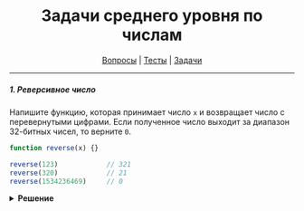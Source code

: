 <div align="center">

# Задачи среднего уровня по числам

[Вопросы](https://github.com/dollaween/javascript-questions)
|
[Тесты](https://github.com/dollaween/javascript-tests)
|
[Задачи](https://github.com/dollaween/javascript-tasks)

</div>

---

##### 1. Реверсивное число
Напишите функцию, которая принимает число `x` и возвращает число с перевернутыми цифрами. Если полученное число выходит за диапазон 32-битных чисел, то верните `0`.

```javascript
function reverse(x) {}

reverse(123)            // 321
reverse(320)            // 21
reverse(1534236469)     // 0
```

<details><summary><b>Решение</b></summary>
<p>

```javascript
function reverse(n) {
  const sign = n < 0
  let reversed = 0
  n = Math.abs(n)

  while (n) {
    reversed = reversed * 10 + (n % 10)
    n = Math.floor(n/10)
  }

  return reversed > 0x7FFFFFFF ? 0 : sign ? -reversed : reversed
}
```

</p>
</details>
